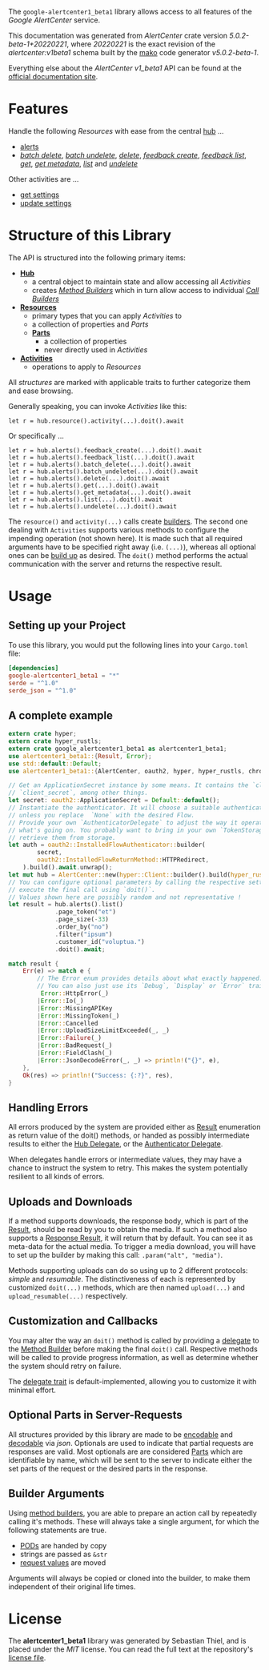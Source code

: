 <!---
DO NOT EDIT !
This file was generated automatically from 'src/generator/templates/api/README.md.mako'
DO NOT EDIT !
-->
The `google-alertcenter1_beta1` library allows access to all features of the *Google AlertCenter* service.

This documentation was generated from *AlertCenter* crate version *5.0.2-beta-1+20220221*, where *20220221* is the exact revision of the *alertcenter:v1beta1* schema built by the [mako](http://www.makotemplates.org/) code generator *v5.0.2-beta-1*.

Everything else about the *AlertCenter* *v1_beta1* API can be found at the
[official documentation site](https://developers.google.com/admin-sdk/alertcenter/).
# Features

Handle the following *Resources* with ease from the central [hub](https://docs.rs/google-alertcenter1_beta1/5.0.2-beta-1+20220221/google_alertcenter1_beta1/AlertCenter) ... 

* [alerts](https://docs.rs/google-alertcenter1_beta1/5.0.2-beta-1+20220221/google_alertcenter1_beta1/api::Alert)
 * [*batch delete*](https://docs.rs/google-alertcenter1_beta1/5.0.2-beta-1+20220221/google_alertcenter1_beta1/api::AlertBatchDeleteCall), [*batch undelete*](https://docs.rs/google-alertcenter1_beta1/5.0.2-beta-1+20220221/google_alertcenter1_beta1/api::AlertBatchUndeleteCall), [*delete*](https://docs.rs/google-alertcenter1_beta1/5.0.2-beta-1+20220221/google_alertcenter1_beta1/api::AlertDeleteCall), [*feedback create*](https://docs.rs/google-alertcenter1_beta1/5.0.2-beta-1+20220221/google_alertcenter1_beta1/api::AlertFeedbackCreateCall), [*feedback list*](https://docs.rs/google-alertcenter1_beta1/5.0.2-beta-1+20220221/google_alertcenter1_beta1/api::AlertFeedbackListCall), [*get*](https://docs.rs/google-alertcenter1_beta1/5.0.2-beta-1+20220221/google_alertcenter1_beta1/api::AlertGetCall), [*get metadata*](https://docs.rs/google-alertcenter1_beta1/5.0.2-beta-1+20220221/google_alertcenter1_beta1/api::AlertGetMetadataCall), [*list*](https://docs.rs/google-alertcenter1_beta1/5.0.2-beta-1+20220221/google_alertcenter1_beta1/api::AlertListCall) and [*undelete*](https://docs.rs/google-alertcenter1_beta1/5.0.2-beta-1+20220221/google_alertcenter1_beta1/api::AlertUndeleteCall)

Other activities are ...

* [get settings](https://docs.rs/google-alertcenter1_beta1/5.0.2-beta-1+20220221/google_alertcenter1_beta1/api::MethodGetSettingCall)
* [update settings](https://docs.rs/google-alertcenter1_beta1/5.0.2-beta-1+20220221/google_alertcenter1_beta1/api::MethodUpdateSettingCall)



# Structure of this Library

The API is structured into the following primary items:

* **[Hub](https://docs.rs/google-alertcenter1_beta1/5.0.2-beta-1+20220221/google_alertcenter1_beta1/AlertCenter)**
    * a central object to maintain state and allow accessing all *Activities*
    * creates [*Method Builders*](https://docs.rs/google-alertcenter1_beta1/5.0.2-beta-1+20220221/google_alertcenter1_beta1/client::MethodsBuilder) which in turn
      allow access to individual [*Call Builders*](https://docs.rs/google-alertcenter1_beta1/5.0.2-beta-1+20220221/google_alertcenter1_beta1/client::CallBuilder)
* **[Resources](https://docs.rs/google-alertcenter1_beta1/5.0.2-beta-1+20220221/google_alertcenter1_beta1/client::Resource)**
    * primary types that you can apply *Activities* to
    * a collection of properties and *Parts*
    * **[Parts](https://docs.rs/google-alertcenter1_beta1/5.0.2-beta-1+20220221/google_alertcenter1_beta1/client::Part)**
        * a collection of properties
        * never directly used in *Activities*
* **[Activities](https://docs.rs/google-alertcenter1_beta1/5.0.2-beta-1+20220221/google_alertcenter1_beta1/client::CallBuilder)**
    * operations to apply to *Resources*

All *structures* are marked with applicable traits to further categorize them and ease browsing.

Generally speaking, you can invoke *Activities* like this:

```Rust,ignore
let r = hub.resource().activity(...).doit().await
```

Or specifically ...

```ignore
let r = hub.alerts().feedback_create(...).doit().await
let r = hub.alerts().feedback_list(...).doit().await
let r = hub.alerts().batch_delete(...).doit().await
let r = hub.alerts().batch_undelete(...).doit().await
let r = hub.alerts().delete(...).doit().await
let r = hub.alerts().get(...).doit().await
let r = hub.alerts().get_metadata(...).doit().await
let r = hub.alerts().list(...).doit().await
let r = hub.alerts().undelete(...).doit().await
```

The `resource()` and `activity(...)` calls create [builders][builder-pattern]. The second one dealing with `Activities` 
supports various methods to configure the impending operation (not shown here). It is made such that all required arguments have to be 
specified right away (i.e. `(...)`), whereas all optional ones can be [build up][builder-pattern] as desired.
The `doit()` method performs the actual communication with the server and returns the respective result.

# Usage

## Setting up your Project

To use this library, you would put the following lines into your `Cargo.toml` file:

```toml
[dependencies]
google-alertcenter1_beta1 = "*"
serde = "^1.0"
serde_json = "^1.0"
```

## A complete example

```Rust
extern crate hyper;
extern crate hyper_rustls;
extern crate google_alertcenter1_beta1 as alertcenter1_beta1;
use alertcenter1_beta1::{Result, Error};
use std::default::Default;
use alertcenter1_beta1::{AlertCenter, oauth2, hyper, hyper_rustls, chrono, FieldMask};

// Get an ApplicationSecret instance by some means. It contains the `client_id` and 
// `client_secret`, among other things.
let secret: oauth2::ApplicationSecret = Default::default();
// Instantiate the authenticator. It will choose a suitable authentication flow for you, 
// unless you replace  `None` with the desired Flow.
// Provide your own `AuthenticatorDelegate` to adjust the way it operates and get feedback about 
// what's going on. You probably want to bring in your own `TokenStorage` to persist tokens and
// retrieve them from storage.
let auth = oauth2::InstalledFlowAuthenticator::builder(
        secret,
        oauth2::InstalledFlowReturnMethod::HTTPRedirect,
    ).build().await.unwrap();
let mut hub = AlertCenter::new(hyper::Client::builder().build(hyper_rustls::HttpsConnectorBuilder::new().with_native_roots().https_or_http().enable_http1().enable_http2().build()), auth);
// You can configure optional parameters by calling the respective setters at will, and
// execute the final call using `doit()`.
// Values shown here are possibly random and not representative !
let result = hub.alerts().list()
             .page_token("et")
             .page_size(-33)
             .order_by("no")
             .filter("ipsum")
             .customer_id("voluptua.")
             .doit().await;

match result {
    Err(e) => match e {
        // The Error enum provides details about what exactly happened.
        // You can also just use its `Debug`, `Display` or `Error` traits
         Error::HttpError(_)
        |Error::Io(_)
        |Error::MissingAPIKey
        |Error::MissingToken(_)
        |Error::Cancelled
        |Error::UploadSizeLimitExceeded(_, _)
        |Error::Failure(_)
        |Error::BadRequest(_)
        |Error::FieldClash(_)
        |Error::JsonDecodeError(_, _) => println!("{}", e),
    },
    Ok(res) => println!("Success: {:?}", res),
}

```
## Handling Errors

All errors produced by the system are provided either as [Result](https://docs.rs/google-alertcenter1_beta1/5.0.2-beta-1+20220221/google_alertcenter1_beta1/client::Result) enumeration as return value of
the doit() methods, or handed as possibly intermediate results to either the 
[Hub Delegate](https://docs.rs/google-alertcenter1_beta1/5.0.2-beta-1+20220221/google_alertcenter1_beta1/client::Delegate), or the [Authenticator Delegate](https://docs.rs/yup-oauth2/*/yup_oauth2/trait.AuthenticatorDelegate.html).

When delegates handle errors or intermediate values, they may have a chance to instruct the system to retry. This 
makes the system potentially resilient to all kinds of errors.

## Uploads and Downloads
If a method supports downloads, the response body, which is part of the [Result](https://docs.rs/google-alertcenter1_beta1/5.0.2-beta-1+20220221/google_alertcenter1_beta1/client::Result), should be
read by you to obtain the media.
If such a method also supports a [Response Result](https://docs.rs/google-alertcenter1_beta1/5.0.2-beta-1+20220221/google_alertcenter1_beta1/client::ResponseResult), it will return that by default.
You can see it as meta-data for the actual media. To trigger a media download, you will have to set up the builder by making
this call: `.param("alt", "media")`.

Methods supporting uploads can do so using up to 2 different protocols: 
*simple* and *resumable*. The distinctiveness of each is represented by customized 
`doit(...)` methods, which are then named `upload(...)` and `upload_resumable(...)` respectively.

## Customization and Callbacks

You may alter the way an `doit()` method is called by providing a [delegate](https://docs.rs/google-alertcenter1_beta1/5.0.2-beta-1+20220221/google_alertcenter1_beta1/client::Delegate) to the 
[Method Builder](https://docs.rs/google-alertcenter1_beta1/5.0.2-beta-1+20220221/google_alertcenter1_beta1/client::CallBuilder) before making the final `doit()` call. 
Respective methods will be called to provide progress information, as well as determine whether the system should 
retry on failure.

The [delegate trait](https://docs.rs/google-alertcenter1_beta1/5.0.2-beta-1+20220221/google_alertcenter1_beta1/client::Delegate) is default-implemented, allowing you to customize it with minimal effort.

## Optional Parts in Server-Requests

All structures provided by this library are made to be [encodable](https://docs.rs/google-alertcenter1_beta1/5.0.2-beta-1+20220221/google_alertcenter1_beta1/client::RequestValue) and 
[decodable](https://docs.rs/google-alertcenter1_beta1/5.0.2-beta-1+20220221/google_alertcenter1_beta1/client::ResponseResult) via *json*. Optionals are used to indicate that partial requests are responses 
are valid.
Most optionals are are considered [Parts](https://docs.rs/google-alertcenter1_beta1/5.0.2-beta-1+20220221/google_alertcenter1_beta1/client::Part) which are identifiable by name, which will be sent to 
the server to indicate either the set parts of the request or the desired parts in the response.

## Builder Arguments

Using [method builders](https://docs.rs/google-alertcenter1_beta1/5.0.2-beta-1+20220221/google_alertcenter1_beta1/client::CallBuilder), you are able to prepare an action call by repeatedly calling it's methods.
These will always take a single argument, for which the following statements are true.

* [PODs][wiki-pod] are handed by copy
* strings are passed as `&str`
* [request values](https://docs.rs/google-alertcenter1_beta1/5.0.2-beta-1+20220221/google_alertcenter1_beta1/client::RequestValue) are moved

Arguments will always be copied or cloned into the builder, to make them independent of their original life times.

[wiki-pod]: http://en.wikipedia.org/wiki/Plain_old_data_structure
[builder-pattern]: http://en.wikipedia.org/wiki/Builder_pattern
[google-go-api]: https://github.com/google/google-api-go-client

# License
The **alertcenter1_beta1** library was generated by Sebastian Thiel, and is placed 
under the *MIT* license.
You can read the full text at the repository's [license file][repo-license].

[repo-license]: https://github.com/Byron/google-apis-rsblob/main/LICENSE.md

